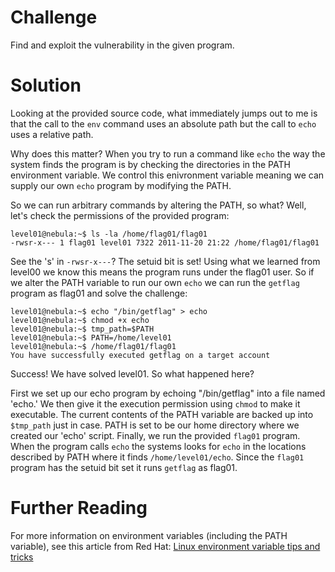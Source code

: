 # Challenge
Find and exploit the vulnerability in the given program.

# Solution
Looking at the provided source code, what immediately jumps out to me is that the call to the `env` command uses an absolute path but the call to `echo` uses a relative path. 

Why does this matter? When you try to run a command like `echo` the way the system finds the program is by checking the directories in the PATH environment variable. We control this enivronment variable meaning we can supply our own `echo` program by modifying the PATH.

So we can run arbitrary commands by altering the PATH, so what? Well, let's check the permissions of the provided program:
```shell
level01@nebula:~$ ls -la /home/flag01/flag01
-rwsr-x--- 1 flag01 level01 7322 2011-11-20 21:22 /home/flag01/flag01
```

See the 's' in `-rwsr-x---`? The setuid bit is set! Using what we learned from level00 we know this means the program runs under the flag01 user. So if we alter the PATH variable to run our own `echo` we can run the `getflag` program as flag01 and solve the challenge:
```shell
level01@nebula:~$ echo "/bin/getflag" > echo
level01@nebula:~$ chmod +x echo
level01@nebula:~$ tmp_path=$PATH
level01@nebula:~$ PATH=/home/level01
level01@nebula:~$ /home/flag01/flag01
You have successfully executed getflag on a target account
```

Success! We have solved level01. So what happened here?

First we set up our echo program by echoing "/bin/getflag" into a file named 'echo.' We then give it the execution permission using `chmod` to make it executable. The current contents of the PATH variable are backed up into `$tmp_path` just in case. PATH is set to be our home directory where we created our 'echo' script. Finally, we run the provided `flag01` program. When the program calls `echo` the systems looks for `echo` in the locations described by PATH where it finds `/home/level01/echo`. Since the `flag01` program has the setuid bit set it runs `getflag` as flag01.

# Further Reading
For more information on environment variables (including the PATH variable), see this article from Red Hat: [Linux environment variable tips and tricks](https://www.redhat.com/sysadmin/linux-environment-variables)
